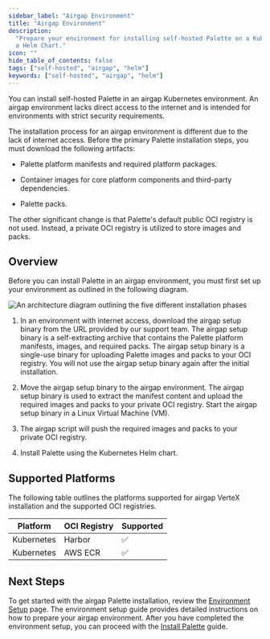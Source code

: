 ```yaml
---
sidebar_label: "Airgap Environment"
title: "Airgap Environment"
description:
  "Prepare your environment for installing self-hosted Palette on a Kubernetes cluster in an airgapped environment using
  a Helm Chart."
icon: ""
hide_table_of_contents: false
tags: ["self-hosted", "airgap", "helm"]
keywords: ["self-hosted", "airgap", "helm"]
---
```


You can install self-hosted Palette in an airgap Kubernetes environment. An airgap environment lacks direct access to
the internet and is intended for environments with strict security requirements.

The installation process for an airgap environment is different due to the lack of internet access. Before the primary
Palette installation steps, you must download the following artifacts:

- Palette platform manifests and required platform packages.

- Container images for core platform components and third-party dependencies.

- Palette packs.

The other significant change is that Palette's default public OCI registry is not used. Instead, a private OCI registry
is utilized to store images and packs.

## Overview

Before you can install Palette in an airgap environment, you must first set up your environment as outlined in the
following diagram.

![An architecture diagram outlining the five different installation phases](/enterprise-version_air-gap-repo_k8s-points-overview-order-diagram.webp)

1. In an environment with internet access, download the airgap setup binary from the URL provided by our support team.
   The airgap setup binary is a self-extracting archive that contains the Palette platform manifests, images, and
   required packs. The airgap setup binary is a single-use binary for uploading Palette images and packs to your OCI
   registry. You will not use the airgap setup binary again after the initial installation.

2. Move the airgap setup binary to the airgap environment. The airgap setup binary is used to extract the manifest
   content and upload the required images and packs to your private OCI registry. Start the airgap setup binary in a
   Linux Virtual Machine (VM).

3. The airgap script will push the required images and packs to your private OCI registry.

4. Install Palette using the Kubernetes Helm chart.

## Supported Platforms

The following table outlines the platforms supported for airgap VerteX installation and the supported OCI registries.

| **Platform** | **OCI Registry** | **Supported** |
| ------------ | ---------------- | ------------- |
| Kubernetes   | Harbor           | ✅            |
| Kubernetes   | AWS ECR          | ✅            |

## Next Steps

To get started with the airgap Palette installation, review the [Environment Setup](./environment-setup.md) page. The
environment setup guide provides detailed instructions on how to prepare your airgap environment. After you have
completed the environment setup, you can proceed with the [Install Palette](../../install/airgap.md) guide.
